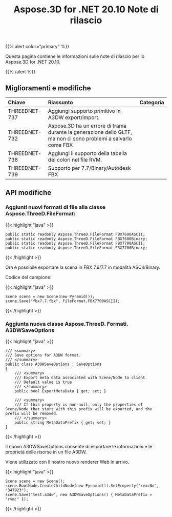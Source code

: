 ﻿---
title: Aspose.3D for .NET 20.10 Note di rilascio
type: docs
weight: 7
url: /it/net/aspose-3d-for-net-20-10-release-notes/
---
{{% alert color="primary" %}}

Questa pagina contiene le informazioni sulle note di rilascio per lo Aspose.3D for .NET 20.10.

{{% /alert %}}
## **Miglioramenti e modifiche**

|**Chiave**|**Riassunto**|**Categoria**|
|:- |:- |:- |
|THREEDNET-737 |Aggiungi supporto primitivo in A3DW export/import.|
|THREEDNET-732 |Aspose.3D ha un errore di trama durante la generazione dello GLTF, ma non ci sono problemi a salvarlo come FBX|
|THREEDNET-738 |Aggiungi il supporto della tabella dei colori nel file RVM.|
|THREEDNET-739 |Supporto per 7.7/Binary/Autodesk FBX|

## API modifiche ##

### Aggiunti nuovi formati di file alla classe Aspose.ThreeD.FileFormat:

{{< highlight "java" >}}

    public static readonly Aspose.ThreeD.FileFormat FBX7600ASCII;
    public static readonly Aspose.ThreeD.FileFormat FBX7600Binary;
    public static readonly Aspose.ThreeD.FileFormat FBX7700ASCII;
    public static readonly Aspose.ThreeD.FileFormat FBX7700Binary;

{{< /highlight >}}

Ora è possibile esportare la scena in FBX 7.6/7.7 in modalità ASCII/Binary.

Codice del campione:

{{< highlight "java" >}}

    Scene scene = new Scene(new Pyramid());
    scene.Save("fbx7.7.fbx", FileFormat.FBX7700ASCII);

{{< /highlight >}}


### Aggiunta nuova classe Aspose.ThreeD. Formati. A3DWSaveOptions

{{< highlight "java" >}}

    /// <summary>
    /// Save options for A3DW format.
    /// </summary>
    public class A3DWSaveOptions : SaveOptions
    {
        /// <summary>
        /// Export meta data associated with Scene/Node to client
        /// Default value is true
        /// </summary>
        public bool ExportMetaData { get; set; }

        /// <summary>
        /// If this property is non-null, only the properties of Scene/Node that start with this prefix will be exported, and the prefix will be removed.
        /// </summary>
        public string MetaDataPrefix { get; set; }
    }

{{< /highlight >}}

Il nuovo A3DWSaveOptions consente di esportare le informazioni e le proprietà delle risorse in un file A3DW.

Viene utilizzato con il nostro nuovo renderer Web in arrivo.

{{< highlight "java" >}}

    Scene scene = new Scene();
    scene.RootNode.CreateChildNode(new Pyramid()).SetProperty("rvm:No", "347923");
    scene.Save("test.a3dw", new A3DWSaveOptions() { MetaDataPrefix = "rvm:" });

{{< /highlight >}}
